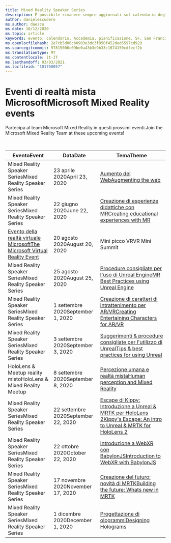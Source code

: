 ```yaml
---
title: Mixed Reality Speaker Series
description: È possibile rimanere sempre aggiornati sul calendario degli eventi di sviluppo di realtà mista nel reattore a San Francisco.
author: danielescudero
ms.author: daescu
ms.date: 10/12/2020
ms.topic: article
keywords: evento, calendario, Accademia, pianificazione, SF, San Francisco, Reactor
ms.openlocfilehash: 2e7cb5d06cb0903e3dc3f850f452ded6597cd929
ms.sourcegitcommit: 97815006c09be0a43b3d9b33c1674150cdfecf2b
ms.translationtype: MT
ms.contentlocale: it-IT
ms.lasthandoff: 03/03/2021
ms.locfileid: "101760057"
---
```

# <a name="microsoft-mixed-reality-events"></a><span data-ttu-id="dc747-104">Eventi di realtà mista Microsoft</span><span class="sxs-lookup"><span data-stu-id="dc747-104">Microsoft Mixed Reality events</span></span>

<span data-ttu-id="dc747-105">Partecipa al team Microsoft Mixed Reality in questi prossimi eventi.</span><span class="sxs-lookup"><span data-stu-id="dc747-105">Join the Microsoft Mixed Reality Team at these upcoming events!</span></span>

<br>

|<span data-ttu-id="dc747-106">Evento</span><span class="sxs-lookup"><span data-stu-id="dc747-106">Event</span></span>|<span data-ttu-id="dc747-107">Data</span><span class="sxs-lookup"><span data-stu-id="dc747-107">Date</span></span>|<span data-ttu-id="dc747-108">Tema</span><span class="sxs-lookup"><span data-stu-id="dc747-108">Theme</span></span>|
|-------------|-------------|-----|
| <span data-ttu-id="dc747-109">Mixed Reality Speaker Series</span><span class="sxs-lookup"><span data-stu-id="dc747-109">Mixed Reality Speaker Series</span></span>|<span data-ttu-id="dc747-110">23 aprile 2020</span><span class="sxs-lookup"><span data-stu-id="dc747-110">April 23, 2020</span></span>|[<span data-ttu-id="dc747-111">Aumento del Web</span><span class="sxs-lookup"><span data-stu-id="dc747-111">Augmenting the web</span></span>](https://channel9.msdn.com/Shows/Docs-Mixed-Reality/Augmenting-WebXR-Standards)|
| <span data-ttu-id="dc747-112">Mixed Reality Speaker Series</span><span class="sxs-lookup"><span data-stu-id="dc747-112">Mixed Reality Speaker Series</span></span>|<span data-ttu-id="dc747-113">22 giugno 2020</span><span class="sxs-lookup"><span data-stu-id="dc747-113">June 22, 2020</span></span>|[<span data-ttu-id="dc747-114">Creazione di esperienze didattiche con MR</span><span class="sxs-lookup"><span data-stu-id="dc747-114">Creating educational experiences with MR</span></span>](https://channel9.msdn.com/Shows/Docs-Mixed-Reality/Educational-Experiences-in-MR)|
| [<span data-ttu-id="dc747-115">Evento della realtà virtuale Microsoft</span><span class="sxs-lookup"><span data-stu-id="dc747-115">The Microsoft Virtual Reality Event</span></span>](https://www.meetup.com/hololens-mr/events/272364822/)|<span data-ttu-id="dc747-116">20 agosto 2020</span><span class="sxs-lookup"><span data-stu-id="dc747-116">August 20, 2020</span></span>|<span data-ttu-id="dc747-117">Mini picco VR</span><span class="sxs-lookup"><span data-stu-id="dc747-117">VR Mini Summit</span></span>|
| <span data-ttu-id="dc747-118">Mixed Reality Speaker Series</span><span class="sxs-lookup"><span data-stu-id="dc747-118">Mixed Reality Speaker Series</span></span>|<span data-ttu-id="dc747-119">25 agosto 2020</span><span class="sxs-lookup"><span data-stu-id="dc747-119">August 25, 2020</span></span>|[<span data-ttu-id="dc747-120">Procedure consigliate per l'uso di Unreal Engine</span><span class="sxs-lookup"><span data-stu-id="dc747-120">MR Best Practices using Unreal Engine</span></span>](https://channel9.msdn.com/Shows/Docs-Mixed-Reality/Tips-and-Best-Practices-for-using-UE4-in-MR)|
| <span data-ttu-id="dc747-121">Mixed Reality Speaker Series</span><span class="sxs-lookup"><span data-stu-id="dc747-121">Mixed Reality Speaker Series</span></span>|<span data-ttu-id="dc747-122">1 settembre 2020</span><span class="sxs-lookup"><span data-stu-id="dc747-122">September 1, 2020</span></span>|[<span data-ttu-id="dc747-123">Creazione di caratteri di intrattenimento per AR/VR</span><span class="sxs-lookup"><span data-stu-id="dc747-123">Creating Entertaining Characters for AR/VR</span></span>](https://channel9.msdn.com/Shows/Docs-Mixed-Reality/Creating-Entertaining-Characters-for-Mixed-Reality)|
| <span data-ttu-id="dc747-124">Mixed Reality Speaker Series</span><span class="sxs-lookup"><span data-stu-id="dc747-124">Mixed Reality Speaker Series</span></span>|<span data-ttu-id="dc747-125">3 settembre 2020</span><span class="sxs-lookup"><span data-stu-id="dc747-125">September 3, 2020</span></span>|[<span data-ttu-id="dc747-126">Suggerimenti & procedure consigliate per l'utilizzo di Unreal</span><span class="sxs-lookup"><span data-stu-id="dc747-126">Tips & best practices for using Unreal</span></span>](https://channel9.msdn.com/Shows/Docs-Mixed-Reality/Tips-and-Best-Practices-for-using-UE4-in-MR)|
| <span data-ttu-id="dc747-127">HoloLens & Meetup reality misto</span><span class="sxs-lookup"><span data-stu-id="dc747-127">HoloLens & Mixed Reality Meetup</span></span>|<span data-ttu-id="dc747-128">8 settembre 2020</span><span class="sxs-lookup"><span data-stu-id="dc747-128">September 8, 2020</span></span>|[<span data-ttu-id="dc747-129">Percezione umana e realtà mista</span><span class="sxs-lookup"><span data-stu-id="dc747-129">Human perception and Mixed Reality</span></span>](https://channel9.msdn.com/Shows/Docs-Mixed-Reality/Human-Perception-and-Mixed-Reality)|
| <span data-ttu-id="dc747-130">Mixed Reality Speaker Series</span><span class="sxs-lookup"><span data-stu-id="dc747-130">Mixed Reality Speaker Series</span></span>|<span data-ttu-id="dc747-131">22 settembre 2020</span><span class="sxs-lookup"><span data-stu-id="dc747-131">September 22, 2020</span></span>|[<span data-ttu-id="dc747-132">Escape di Kippy: Introduzione a Unreal & MRTK per HoloLens 2</span><span class="sxs-lookup"><span data-stu-id="dc747-132">Kippy's Escape: An intro to Unreal & MRTK for HoloLens 2</span></span>](../develop/unreal/unreal-kippys-escape.md)|
| <span data-ttu-id="dc747-133">Mixed Reality Speaker Series</span><span class="sxs-lookup"><span data-stu-id="dc747-133">Mixed Reality Speaker Series</span></span>|<span data-ttu-id="dc747-134">22 ottobre 2020</span><span class="sxs-lookup"><span data-stu-id="dc747-134">October 22, 2020</span></span>|[<span data-ttu-id="dc747-135">Introduzione a WebXR con BabylonJS</span><span class="sxs-lookup"><span data-stu-id="dc747-135">Introduction to WebXR with BabylonJS</span></span>](https://channel9.msdn.com/Shows/Docs-Mixed-Reality/Adding-Augmented-Reality-to-your-Typescript-Project)|
| <span data-ttu-id="dc747-136">Mixed Reality Speaker Series</span><span class="sxs-lookup"><span data-stu-id="dc747-136">Mixed Reality Speaker Series</span></span>|<span data-ttu-id="dc747-137">17 novembre 2020</span><span class="sxs-lookup"><span data-stu-id="dc747-137">November 17, 2020</span></span>|[<span data-ttu-id="dc747-138">Creazione del futuro: novità di MRTK</span><span class="sxs-lookup"><span data-stu-id="dc747-138">Building the future: Whats new in MRTK</span></span>](https://channel9.msdn.com/Shows/Docs-Mixed-Reality/Building-the-Future-Whats-New-in-the-Mixed-Reality-Toolkit)|
| <span data-ttu-id="dc747-139">Mixed Reality Speaker Series</span><span class="sxs-lookup"><span data-stu-id="dc747-139">Mixed Reality Speaker Series</span></span>|<span data-ttu-id="dc747-140">1 dicembre 2020</span><span class="sxs-lookup"><span data-stu-id="dc747-140">December 1, 2020</span></span>|[<span data-ttu-id="dc747-141">Progettazione di ologrammi</span><span class="sxs-lookup"><span data-stu-id="dc747-141">Designing Holograms</span></span>](https://channel9.msdn.com/Shows/Docs-Mixed-Reality/Making-of-Designing-Holograms)|
